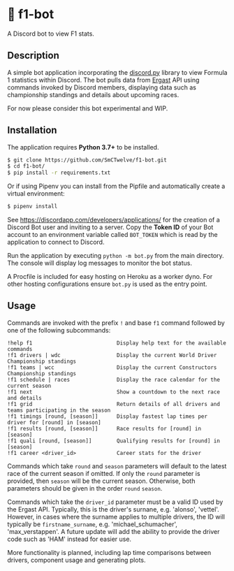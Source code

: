 # 🏁 f1-bot
A Discord bot to view F1 stats.

## Description
A simple bot application incorporating the [discord.py](https://github.com/Rapptz/discord.py/tree/rewrite) library to view Formula 1 statistics within Discord. The bot pulls data from [Ergast](http://ergast.com/mrd/) API using commands invoked by Discord members, displaying data such as championship standings and details about upcoming races.

For now please consider this bot experimental and WIP.

## Installation
The application requires **Python 3.7+** to be installed.

```bash
$ git clone https://github.com/SmCTwelve/f1-bot.git
$ cd f1-bot/
$ pip install -r requirements.txt
```

Or if using Pipenv you can install from the Pipfile and automatically create a virtual environment:
```bash
$ pipenv install
```
See https://discordapp.com/developers/applications/ for the creation of a Discord Bot user and inviting to a server. Copy the **Token ID** of your Bot account to an environment variable called `BOT_TOKEN` which is read by the application to connect to Discord.

Run the application by executing `python -m bot.py` from the main directory. The console will display log messages to monitor the bot status.

A Procfile is included for easy hosting on Heroku as a worker dyno. For other hosting configurations ensure `bot.py` is used as the entry point.

## Usage
Commands are invoked with the prefix `!` and base `f1` command followed by one of the following subcommands:
```
!help f1                           Display help text for the available commands
!f1 drivers | wdc                  Display the current World Driver Championship standings
!f1 teams | wcc                    Display the current Constructors Championship standings
!f1 schedule | races               Display the race calendar for the current season
!f1 next                           Show a countdown to the next race and details
!f1 grid                           Return details of all drivers and teams participating in the season
!f1 timings [round, [season]]      Display fastest lap times per driver for [round] in [season]
!f1 results [round, [season]]      Race results for [round] in [season]
!f1 quali [round, [season]]        Qualifying results for [round] in [season]
!f1 career <driver_id>             Career stats for the driver
```

Commands which take `round` and `season` parameters will default to the latest race of the current season if omitted. If only the `round` parameter is provided, then `season` will be the current season. Otherwise, both parameters should be given in the order `round` `season`.

Commands which take the `driver_id` parameter must be a valid ID used by the Ergast API. Typically, this is the driver's surnane, e.g. 'alonso', 'vettel'. However, in cases where the surname applies to multiple drivers, the ID will typically be `firstname_surname`, e.g. 'michael_schumacher', 'max_verstappen'. A future update will add the ability to provide the driver code such as 'HAM' instead for easier use.

More functionality is planned, including lap time comparisons between drivers, component usage and generating plots.
